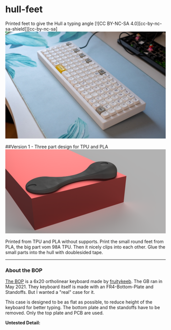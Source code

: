 # hull-feet
Printed feet to give the Hull a typing angle
[![CC BY-NC-SA 4.0][cc-by-nc-sa-shield]][cc-by-nc-sa]
<img src="https://github.com/Technofrikus/BOP-Case/blob/main/pictures/Bop%20case%206.jpg?raw=true" alt="header" width="800"/>

##Version 1 - Three part design for TPU and PLA
<img src="https://github.com/Technofrikus/hull-feet/raw/main/Pictures/Feet%20for%20feet.PNG?raw=true" alt="header" width="800"/>

Printed from TPU and PLA without supports. Print the small round feet from PLA, the big part vom 98A TPU. Then it nicely clips into each other. Glue the small parts into the hull with doublesided tape.














---
### About the BOP

[The BOP](https://github.com/blewis308/BOP-Keyboard) is a 6x20 ortholinear keyboard made by [fruitykeeb](https://www.fruitykeeb.xyz). The GB ran in May 2021. They keyboard itself is made with an FR4-Bottom-Plate and Standoffs. But I wanted a "real" case for it.

This case is designed to be as flat as possible, to reduce height of the keyboard for better typing. The bottom plate and the standoffs have to be removed. Only the top plate and PCB are used.

**Untested Detail:**

